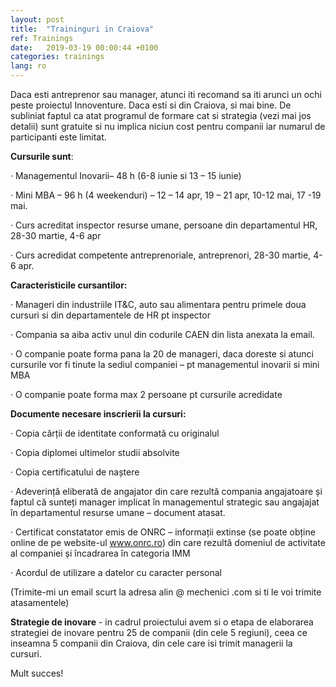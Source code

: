 ```yaml
---
layout: post
title:  "Traininguri in Craiova"
ref: Trainings
date:   2019-03-19 00:00:44 +0100
categories: trainings
lang: ro
---
```


Daca esti antreprenor sau manager, atunci iti recomand sa iti arunci un ochi peste proiectul Innoventure. 
Daca esti si din Craiova, si mai bine. 
De subliniat faptul ca atat programul de formare cat si strategia (vezi mai jos detalii) sunt gratuite si nu implica niciun cost pentru companii iar numarul de participanti este limitat.

**Cursurile sunt**:

· Managementul Inovarii– 48 h (6-8 iunie si 13 – 15 iunie)

· Mini MBA – 96 h (4 weekenduri) – 12 – 14 apr, 19 – 21 apr, 10-12 mai, 17 -19 mai.

· Curs acreditat inspector resurse umane, persoane din departamentul HR, 28-30 martie, 4-6 apr

· Curs acredidat competente antreprenoriale, antreprenori, 28-30 martie, 4-6 apr.

**Caracteristicile cursantilor:**

·  Manageri din industriile IT&C, auto sau alimentara pentru primele doua cursuri si din departamentele de HR pt inspector

·  Compania sa aiba activ unul din codurile CAEN din lista anexata la email.

·  O companie poate forma pana la 20 de manageri, daca doreste si atunci cursurile vor fi tinute la sediul companiei – pt managementul inovarii si mini MBA

·  O companie poate forma max 2 persoane pt cursurile acredidate

**Documente necesare inscrierii la cursuri:**

·  Copia cărții de identitate conformată cu originalul

·  Copia diplomei ultimelor studii absolvite

·  Copia certificatului de naștere

·  Adeverință eliberată de angajator din care rezultă compania angajatoare și faptul că sunteți manager implicat în managementul strategic sau angajajat în departamentul resurse umane – document atasat.

·  Certificat constatator emis de ONRC – informații extinse (se poate obține online de pe website-ul www.onrc.ro) din care rezultă domeniul de activitate al companiei și încadrarea în categoria IMM

·  Acordul de utilizare a datelor cu caracter personal

(Trimite-mi un email scurt la adresa alin @ mechenici .com si ti le voi trimite atasamentele)

**Strategie de inovare** -  in cadrul proiectului avem si o etapa de elaborarea strategiei de inovare pentru 25 de companii (din cele 5 regiuni), ceea ce inseamna 5 companii din Craiova, din cele care isi trimit managerii la cursuri.

Mult succes!
